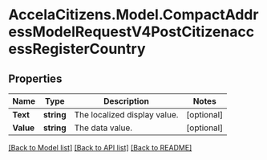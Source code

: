 # AccelaCitizens.Model.CompactAddressModelRequestV4PostCitizenaccessRegisterCountry
## Properties

Name | Type | Description | Notes
------------ | ------------- | ------------- | -------------
**Text** | **string** | The localized display value. | [optional] 
**Value** | **string** | The data value. | [optional] 

[[Back to Model list]](../README.md#documentation-for-models) [[Back to API list]](../README.md#documentation-for-api-endpoints) [[Back to README]](../README.md)

